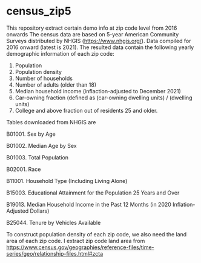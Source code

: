 # census_zip5
This repository extract certain demo info at zip code level from 2016 onwards
The census data are based on 5-year American Community Surveys distributed by NHGIS (https://www.nhgis.org/).
Data compiled for 2016 onward (latest is 2021). The resulted data contain the following yearly demographic information of each zip code:

1. Population
2. Population density
3. Number of households
4. Number of adults (older than 18)
5. Median household income (inflaction-adjusted to December 2021)
6. Car-owning fraction (defined as (car-owning dwelling units) / (dwelling units)
7. College and above fraction out of residents 25 and older.

Tables downloaded from NHGIS are

B01001. Sex by Age

B01002. Median Age by Sex

B01003. Total Population

B02001. Race

B11001. Household Type (Including Living Alone)

B15003. Educational Attainment for the Population 25 Years and Over

B19013. Median Household Income in the Past 12 Months (in 2020 Inflation-Adjusted Dollars)

B25044. Tenure by Vehicles Available

To construct population density of each zip code, we also need the land area of each zip code. I extract zip code land area from https://www.census.gov/geographies/reference-files/time-series/geo/relationship-files.html#zcta
